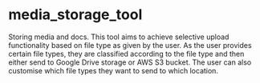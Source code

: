 # media_storage_tool
 Storing media and docs.
 This tool aims to achieve selective upload functionality based on file type as given by the user. As the user provides certain 
 file types, they are classified according to the file type and then either send to Google Drive storage or AWS S3 bucket.
 The user can also customise which file types they want to send to which location.
